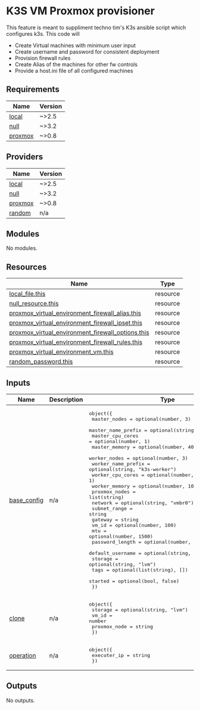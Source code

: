 # K3S VM Proxmox provisioner
This feature is meant to suppliment techno tim's K3s ansible script which configures k3s. This code will
* Create Virtual machines with minimum user input
* Create username and password for consistent deployment
* Provision firewall rules
* Create Alias of the machines for other fw controls
* Provide a host.ini file of all configured machines

<!-- BEGIN_TF_DOCS -->
## Requirements

| Name | Version |
|------|---------|
| <a name="requirement_local"></a> [local](#requirement\_local) | ~>2.5 |
| <a name="requirement_null"></a> [null](#requirement\_null) | ~>3.2 |
| <a name="requirement_proxmox"></a> [proxmox](#requirement\_proxmox) | ~>0.8 |

## Providers

| Name | Version |
|------|---------|
| <a name="provider_local"></a> [local](#provider\_local) | ~>2.5 |
| <a name="provider_null"></a> [null](#provider\_null) | ~>3.2 |
| <a name="provider_proxmox"></a> [proxmox](#provider\_proxmox) | ~>0.8 |
| <a name="provider_random"></a> [random](#provider\_random) | n/a |

## Modules

No modules.

## Resources

| Name | Type |
|------|------|
| [local_file.this](https://registry.terraform.io/providers/hashicorp/local/latest/docs/resources/file) | resource |
| [null_resource.this](https://registry.terraform.io/providers/hashicorp/null/latest/docs/resources/resource) | resource |
| [proxmox_virtual_environment_firewall_alias.this](https://registry.terraform.io/providers/bpg/proxmox/latest/docs/resources/virtual_environment_firewall_alias) | resource |
| [proxmox_virtual_environment_firewall_ipset.this](https://registry.terraform.io/providers/bpg/proxmox/latest/docs/resources/virtual_environment_firewall_ipset) | resource |
| [proxmox_virtual_environment_firewall_options.this](https://registry.terraform.io/providers/bpg/proxmox/latest/docs/resources/virtual_environment_firewall_options) | resource |
| [proxmox_virtual_environment_firewall_rules.this](https://registry.terraform.io/providers/bpg/proxmox/latest/docs/resources/virtual_environment_firewall_rules) | resource |
| [proxmox_virtual_environment_vm.this](https://registry.terraform.io/providers/bpg/proxmox/latest/docs/resources/virtual_environment_vm) | resource |
| [random_password.this](https://registry.terraform.io/providers/hashicorp/random/latest/docs/resources/password) | resource |

## Inputs

| Name | Description | Type | Default | Required |
|------|-------------|------|---------|:--------:|
| <a name="input_base_config"></a> [base\_config](#input\_base\_config) | n/a | <pre>object({<br>    master_nodes       = optional(number, 3)<br>    master_name_prefix = optional(string, "k3s-master")<br>    master_cpu_cores   = optional(number, 1)<br>    master_memory      = optional(number, 4096)<br>    worker_nodes       = optional(number, 3)<br>    worker_name_prefix = optional(string, "k3s-worker")<br>    worker_cpu_cores   = optional(number, 1)<br>    worker_memory      = optional(number, 1024)<br>    proxmox_nodes      = list(string)<br>    network            = optional(string, "vmbr0")<br>    subnet_range       = string<br>    gateway            = string<br>    vm_id              = optional(number, 100)<br>    mtu                = optional(number, 1500)<br>    password_length    = optional(number, 16)<br>    default_username   = optional(string, "k3s-build-admin")<br>    storage            = optional(string, "lvm")<br>    tags               = optional(list(string), [])<br>    started            = optional(bool, false)<br>  })</pre> | n/a | yes |
| <a name="input_clone"></a> [clone](#input\_clone) | n/a | <pre>object({<br>    storage      = optional(string, "lvm")<br>    vm_id        = number<br>    proxmox_node = string<br>  })</pre> | n/a | yes |
| <a name="input_operation"></a> [operation](#input\_operation) | n/a | <pre>object({<br>    executer_ip = string<br>  })</pre> | n/a | yes |

## Outputs

No outputs.
<!-- END_TF_DOCS -->